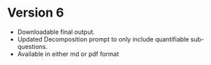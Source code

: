 # Version 6
- Downloadable final output.
- Updated Decomposition prompt to only include quantifiable sub-questions.
- Available in either md or pdf format
